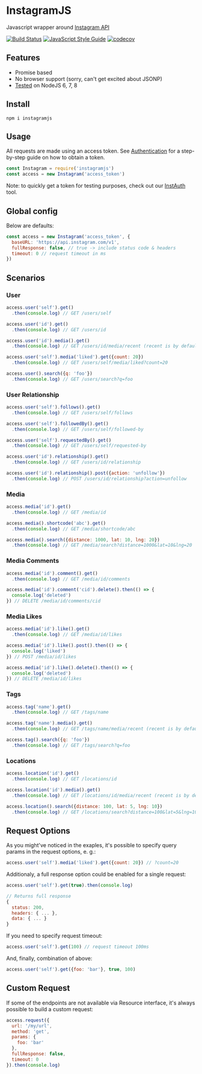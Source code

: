 # InstagramJS

Javascript wrapper around [Instagram API](https://www.instagram.com/developer)

[![Build Status](https://travis-ci.org/jean-moldovan/instagramjs.svg?branch=master)](https://travis-ci.org/jean-moldovan/instagramjs) [![JavaScript Style Guide](https://img.shields.io/badge/code_style-standard-brightgreen.svg)](https://standardjs.com) [![codecov](https://codecov.io/gh/jean-moldovan/instagramjs/branch/master/graph/badge.svg)](https://codecov.io/gh/jean-moldovan/instagramjs)

## Features

* Promise based
* No browser support (sorry, can't get excited about JSONP)
* [Tested](https://travis-ci.org/jean-moldovan/instagramjs) on NodeJS 6, 7, 8

## Install

```
npm i instagramjs
```

## Usage

All requests are made using an access token. See [Authentication](https://www.instagram.com/developer/authentication/) for a step-by-step guide on how to obtain a token.

```javascript
const Instagram = require('instagramjs')
const access = new Instagram('access_token')
```

Note: to quickly get a token for testing purposes, check out our [InstAuth](https://github.com/jean-moldovan/instauth) tool.


## Global config

Below are defaults:

```javascript
const access = new Instagram('access_token', {
  baseURL: 'https://api.instagram.com/v1',
  fullResponse: false, // true -> include status code & headers
  timeout: 0 // request timeout in ms
})
```

## Scenarios

### User

```javascript
access.user('self').get()
  .then(console.log) // GET /users/self

access.user('id').get()
  .then(console.log) // GET /users/id

access.user('id').media().get()
  .then(console.log) // GET /users/id/media/recent (recent is by default)

access.user('self').media('liked').get({count: 20})
  .then(console.log) // GET /users/self/media/liked?count=20

access.user().search({q: 'foo'})
  .then(console.log) // GET /users/search?q=foo
```

### User Relationship

```javascript
access.user('self').follows().get()
  .then(console.log) // GET /users/self/follows

access.user('self').followedBy().get()
  .then(console.log) // GET /users/self/followed-by

access.user('self').requestedBy().get()
  .then(console.log) // GET /users/self/requested-by

access.user('id').relationship().get()
  .then(console.log) // GET /users/id/relationship

access.user('id').relationship().post({action: 'unfollow'})
  .then(console.log) // POST /users/id/relationship?action=unfollow
```

### Media

```javascript
access.media('id').get()
  .then(console.log) // GET /media/id

access.media().shortcode('abc').get()
  .then(console.log) // GET /media/shortcode/abc

access.media().search({distance: 1000, lat: 10, lng: 20})
  .then(console.log) // GET /media/search?distance=1000&lat=10&lng=20
```

### Media Comments

```javascript
access.media('id').comment().get()
  .then(console.log) // GET /media/id/comments

access.media('id').comment('cid').delete().then(() => {
  console.log('deleted')
}) // DELETE /media/id/comments/cid
```
### Media Likes

```javascript
access.media('id').like().get()
  .then(console.log) // GET /media/id/likes

access.media('id').like().post().then(() => {
  console.log('liked')
}) // POST /media/id/likes

access.media('id').like().delete().then(() => {
  console.log('deleted')
}) // DELETE /media/id/likes
```

### Tags

```javascript
access.tag('name').get()
  .then(console.log) // GET /tags/name

access.tag('name').media().get()
  .then(console.log) // GET /tags/name/media/recent (recent is by default)

access.tag().search({q: 'foo'})
  .then(console.log) // GET /tags/search?q=foo
```

### Locations

```javascript
access.location('id').get()
  .then(console.log) // GET /locations/id

access.location('id').media().get()
  .then(console.log) // GET /locations/id/media/recent (recent is by default)

access.location().search({distance: 100, lat: 5, lng: 10})
  .then(console.log) // GET /locations/search?distance=100&lat=5&lng=10
```

## Request Options
As you might've noticed in the exaples, it's possible to specify
query params in the request options, e. g.:

```javascript
access.user('self').media('liked').get({count: 20}) // ?count=20
```

Additionaly, a full response option could be enabled for a single request:

```javascript
access.user('self').get(true).then(console.log)

// Returns full response
{
  status: 200,
  headers: { ... },
  data: { ... }
}
```

If you need to specify request timeout:

```javascript
access.user('self').get(100) // request timeout 100ms
```

And, finally, combination of above:

```javascript
access.user('self').get({foo: 'bar'}, true, 100)
```

## Custom Request

If some of the endpoints are not available via Resource interface, it's always possible
to build a custom request:

```javascript
access.request({
  url: '/my/url',
  method: 'get',
  params: {
    foo: 'bar'
  },
  fullResponse: false,
  timeout: 0
}).then(console.log)
```
